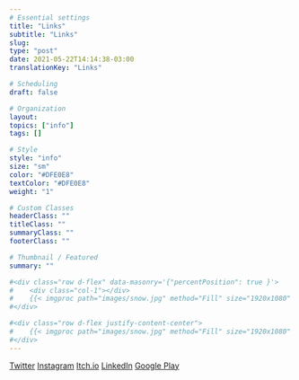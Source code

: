 ```yaml
---
# Essential settings
title: "Links"
subtitle: "Links"
slug:
type: "post"
date: 2021-05-22T14:14:38-03:00
translationKey: "Links"

# Scheduling
draft: false

# Organization
layout:
topics: ["info"]
tags: []

# Style
style: "info"
size: "sm"
color: "#DFE0E8"
textColor: "#DFE0E8"
weight: "1"

# Custom Classes
headerClass: ""
titleClass: ""
summaryClass: ""
footerClass: ""

# Thumbnail / Featured
summary: ""

#<div class="row d-flex" data-masonry='{"percentPosition": true }'>
#    <div class="col-1"></div>
#    {{< imgproc path="images/snow.jpg" method="Fill" size="1920x1080" col="8" >}}
#</div>

#<div class="row d-flex justify-content-center">
#    {{< imgproc path="images/snow.jpg" method="Fill" size="1920x1080" col="8" >}}
#</div>
---
```


<div class="row">
    <a href="https://twitter.com/by_koga" target="_null" class="col m-1 btn btn-sm btn-twitter">Twitter</a>
    <a href="https://www.instagram.com/by.koga/" target="_null" class="col m-1 btn btn-sm btn-instagram">Instagram</a>
    <a href="https://bykoga.itch.io" target="_null" class="col m-1 btn btn-sm btn-itchio">Itch.io</a>
    <a href="https://www.linkedin.com/in/andrehkoga/" target="_null" class="col m-1 btn btn-sm btn-linkedin">LinkedIn</a>
    <a href="https://play.google.com/store/apps/details?id=com.by.koga.almosttictactoe" target="_null" class="text-nowrap col m-1 btn btn-sm btn-gplay">Google Play</a>
</div>